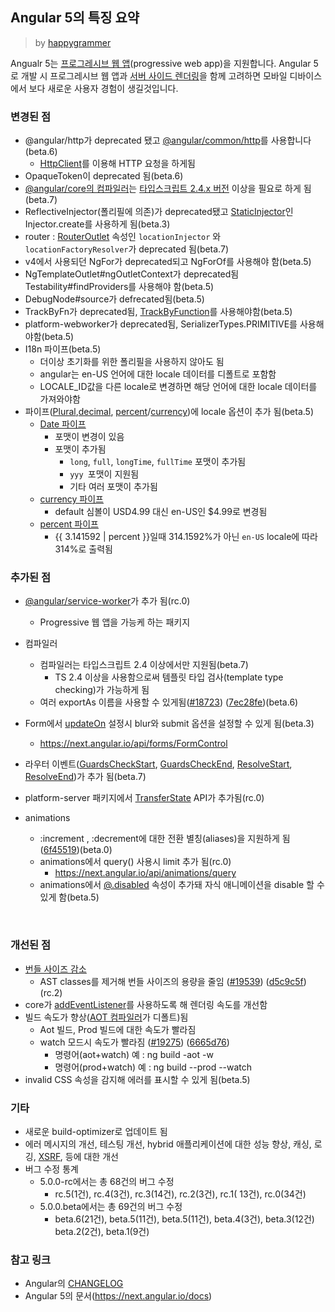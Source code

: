 ## Angular 5의 특징 요약

> by [happygrammer](https://twitter.com/happygrammer)

Angualr 5는 [프로그레시브 웹 앱](https://developers.google.com/web/fundamentals/codelabs/your-first-pwapp/?hl=ko)(progressive web app)을 지원합니다. Angular 5로 개발 시 프로그레시브 웹 앱과  [서버 사이드 렌더링](https://next.angular.io/guide/universal)을 함께 고려하면 모바일 디바이스에서 보다 새로운 사용자 경험이 생길것입니다.



### 변경된 점

- @angular/http가 deprecated 됐고 [@angular/common/http](https://next.angular.io/api/common/http/HttpClient)를 사용합니다(beta.6)
  - [HttpClient](https://next.angular.io/api/common/http/HttpClient)를 이용해 HTTP 요청을 하게됨
- OpaqueToken이 deprecated 됨(beta.6)
- [@angular/core의 컴파일러](https://next.angular.io/api/core/Compiler)는 [타입스크립트 2.4.x 버전](https://www.typescriptlang.org/docs/handbook/release-notes/typescript-2-4.html) 이상을 필요로 하게 됨(beta.7)
- ReflectiveInjector(폴리필에 의존)가 deprecated됐고 [StaticInjector](https://github.com/angular/angular/commit/d9d00bd)인 Injector.create를 사용하게 됨(beta.3)
- router : [RouterOutlet](https://next.angular.io/api/router/RouterOutlet) 속성인 `locationInjector` 와 `locationFactoryResolver`가 deprecated  됨(beta.7)
- v4에서 사용되던 NgFor가 deprecated되고 NgForOf를 사용해야 함(beta.5)
- NgTemplateOutlet#ngOutletContext가 deprecated됨 Testability#findProviders를 사용해야 함(beta.5)
- DebugNode#source가 defrecated됨(beta.5)
- TrackByFn가 deprecated됨, [TrackByFunction](https://next.angular.io/api/core/TrackByFunction)를 사용해야함(beta.5)
- platform-webworker가 deprecated됨, SerializerTypes.PRIMITIVE를 사용해야함(beta.5)
- I18n 파이프(beta.5)
  - 더이상 초기화를 위한 폴리필을 사용하지 않아도 됨
  - angular는 en-US 언어에 대한 locale 데이터를 디폴트로 포함함
  - LOCALE_ID값을 다른 locale로 변경하면 해당 언어에 대한 locale 데이터를 가져와야함
- 파이프([Plural](https://next.angular.io/api/common/I18nPluralPipe),[decimal](https://next.angular.io/api/common/DecimalPipe), [percent](https://next.angular.io/api/common/PercentPipe)/[currency](https://next.angular.io/api/common/CurrencyPipe))에 locale 옵션이 추가 됨(beta.5)
  - [Date 파이프](https://next.angular.io/api/common/DatePipe)
    - 포맷이 변경이 있음
    - 포맷이 추가됨
      - `long`, `full`, `longTime`, `fullTime` 포맷이 추가됨
      - ```yyy ```포맷이 지원됨
      - 기타 여러 포맷이 추가됨
  - [currency 파이프](https://next.angular.io/api/common/CurrencyPipe)
    - default 심볼이 USD4.99 대신 en-US인 $4.99로 변경됨
  - [percent 파이프](https://next.angular.io/api/common/PercentPipe)
    - {{ 3.141592 | percent }}일때 314.1592%가 아닌 ```en-US``` locale에 따라 314%로 출력됨





### 추가된 점

- [@angular/service-worker](@angular/service-worker)가 추가 됨(rc.0)
  - Progressive 웹 앱을 가능케 하는 패키지
- 컴파일러
  - 컴파일러는 타입스크립트 2.4 이상에서만 지원됨(beta.7)
    - TS 2.4 이상을 사용함으로써 템플릿 타입 검사(template type checking)가 가능하게 됨
  - 여러 exportAs 이름을 사용할 수 있게됨([#18723](https://github.com/angular/angular/issues/18723)) ([7ec28fe](https://github.com/angular/angular/commit/7ec28fe))(beta.6)
- Form에서 [updateOn](https://next.angular.io/api/forms/FormControl) 설정시 blur와 submit 옵션을 설정할 수 있게 됨(beta.3)
  - https://next.angular.io/api/forms/FormControl


- 라우터 이벤트([GuardsCheckStart](https://next.angular.io/api/router/GuardsCheckStart), [GuardsCheckEnd](https://next.angular.io/api/router/GuardsCheckEnd), [ResolveStart](https://next.angular.io/api/router/ResolveStart), [ResolveEnd](https://next.angular.io/api/router/ResolveEnd))가 추가 됨(beta.7)

- platform-server 패키지에서 [TransferState](https://next.angular.io/api/platform-browser/TransferState) API가 추가됨(rc.0)

- animations

  -  :increment , :decrement에 대한 전환 별칭(aliases)을 지원하게 됨([6f45519](https://github.com/angular/angular/commit/6f45519))(beta.0)
  - animations에서 query() 사용시 limit 추가 됨(rc.0)
    - https://next.angular.io/api/animations/query
  - animations에서 [@.disabled](https://next.angular.io/api/animations/trigger) 속성이 추가돼 자식 애니메이션을 disable 할 수 있게 함(beta.5)

  ​

### 개선된 점

- [번들 사이즈 감소](https://next.angular.io/guide/webpack)
  - AST classes를 제거해 번들 사이즈의 용량을 줄임 ([#19539](https://github.com/angular/angular/issues/19539)) ([d5c9c5f](https://github.com/angular/angular/commit/d5c9c5f))(rc.2)
- core가 [addEventListener](https://github.com/angular/angular/commit/6279e50)를 사용하도록 해 렌더링 속도를 개선함
- 빌드 속도가 향상([AOT 컴파일러](https://next.angular.io/guide/aot-compiler)가 디폴트)됨
  - Aot 빌드, Prod 빌드에 대한 속도가 빨라짐
  - watch 모드시 속도가 빨라짐 ([#19275](https://github.com/angular/angular/issues/19275)) ([6665d76](https://github.com/angular/angular/commit/6665d76))
    - 명령어(aot+watch) 예 : ng build -aot -w  
    - 명령어(prod+watch) 예 : ng build --prod --watch
- invalid CSS 속성을 감지해 에러를 표시할 수 있게 됨(beta.5)



### 기타

- 새로운 build-optimizer로 업데이트 됨
- 에러 메시지의 개선, 테스팅 개선, hybrid 애플리케이션에 대한 성능 향상, 캐싱, 로깅, [XSRF](https://next.angular.io/api/http/XSRFStrategy), 등에 대한 개선
- 버그 수정 통계
  - 5.0.0-rc에서는 총 68건의 버그 수정
    - rc.5(1건), rc.4(3건), rc.3(14건), rc.2(3건), rc.1( 13건), rc.0(34건)
  - 5.0.0.beta에서는 총 69건의 버그 수정
    - beta.6(21건), beta.5(11건), beta.5(11건), beta.4(3건), beta.3(12건) beta.2(2건), beta.1(9건)



### 참고 링크

- Angular의 [CHANGELOG](https://github.com/angular/angular/blob/master/CHANGELOG.md)
- Angular 5의 문서(https://next.angular.io/docs)